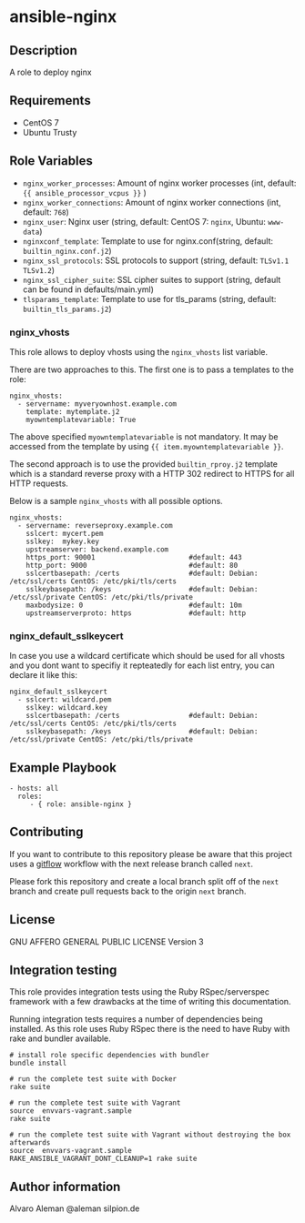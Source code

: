 # ansible-nginx

## Description

A role to deploy nginx

## Requirements

* CentOS 7
* Ubuntu Trusty


## Role Variables

* ``nginx_worker_processes``: Amount of nginx worker processes (int, default: ``{{ ansible_processor_vcpus }}`` )
* ``nginx_worker_connections``: Amount of nginx worker connections (int, default: ``768``)
* ``nginx_user``: Nginx user (string, default: CentOS 7: ``nginx``, Ubuntu: ``www-data``)
* ``nginxconf_template``: Template to use for nginx.conf(string, default: ``builtin_nginx.conf.j2``)
* ``nginx_ssl_protocols``: SSL protocols to support (string, default: ``TLSv1.1 TLSv1.2``)
* ``nginx_ssl_cipher_suite``: SSL cipher suites to support (string, default can be found in defaults/main.yml)
* ``tlsparams_template``: Template to use for tls_params (string, default: ``builtin_tls_params.j2``)

### nginx_vhosts

This role allows to deploy vhosts using the ``nginx_vhosts`` list variable.

There are two approaches to this. The first one is to pass a templates to the role:

    nginx_vhosts:
      - servername: myveryownhost.example.com
        template: mytemplate.j2
        myowntemplatevariable: True

The above specified ``myowntemplatevariable`` is not mandatory. It may be accessed
from the template by using ``{{ item.myowntemplatevariable }}``.

The second approach is to use the provided ``builtin_rproy.j2`` template which is
a standard reverse proxy with a HTTP 302 redirect to HTTPS for all HTTP requests.

Below is a sample ``nginx_vhosts`` with all possible options.

    nginx_vhosts:
      - servername: reverseproxy.example.com
        sslcert: mycert.pem
        sslkey:  mykey.key
        upstreamserver: backend.example.com
        https_port: 90001                       #default: 443
        http_port: 9000                         #default: 80
        sslcertbasepath: /certs                 #default: Debian: /etc/ssl/certs CentOS: /etc/pki/tls/certs
        sslkeybasepath: /keys                   #default: Debian: /etc/ssl/private CentOS: /etc/pki/tls/private
        maxbodysize: 0                          #default: 10m
        upstreamserverproto: https              #default: http

### nginx_default_sslkeycert

In case you use a wildcard certificate which should be used for all vhosts and
you dont want to specifiy it repteatedly for each list entry, you can declare it like this:

    nginx_default_sslkeycert
      - sslcert: wildcard.pem
        sslkey: wildcard.key
        sslcertbasepath: /certs                 #default: Debian: /etc/ssl/certs CentOS: /etc/pki/tls/certs
        sslkeybasepath: /keys                   #default: Debian: /etc/ssl/private CentOS: /etc/pki/tls/private

## Example Playbook

    - hosts: all
      roles:
         - { role: ansible-nginx }

## Contributing

If you want to contribute to this repository please be aware that this
project uses a [gitflow](http://nvie.com/posts/a-successful-git-branching-model/)
workflow with the next release branch called ``next``.

Please fork this repository and create a local branch split off of the ``next``
branch and create pull requests back to the origin ``next`` branch.

## License

GNU AFFERO GENERAL PUBLIC LICENSE Version 3

## Integration testing

This role provides integration tests using the Ruby RSpec/serverspec framework
with a few drawbacks at the time of writing this documentation.

Running integration tests requires a number of dependencies being
installed. As this role uses Ruby RSpec there is the need to have
Ruby with rake and bundler available.

    # install role specific dependencies with bundler
    bundle install

<!-- -->

    # run the complete test suite with Docker
    rake suite

<!-- -->

    # run the complete test suite with Vagrant
    source  envvars-vagrant.sample
    rake suite

    # run the complete test suite with Vagrant without destroying the box afterwards
    source  envvars-vagrant.sample
    RAKE_ANSIBLE_VAGRANT_DONT_CLEANUP=1 rake suite


## Author information

Alvaro Aleman @aleman silpion.de


<!-- vim: set nofen ts=4 sw=4 et: -->
